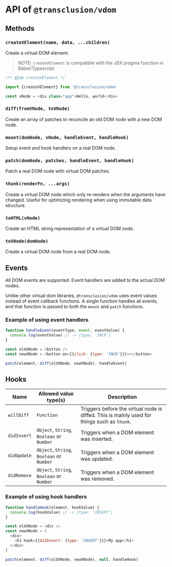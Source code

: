 # API of `@transclusion/vdom`

## Methods

### `createVElement(name, data, ...children)`

Create a virtual DOM element.

> NOTE: `createVElement` is compatible with the JSX pragma function in Babel/Typescript.

```js
/** @jsx createVElement */

import {createVElement} from '@transclusion/vdom'

const vNode = <div class="app">Hello, world</div>
```

### `diff(fromVNode, toVNode)`

Create an array of patches to reconcile an old DOM node with a new DOM node.

### `mount(domNode, vNode, handleEvent, handleHook)`

Setup event and hook handlers on a real DOM node.

### `patch(domNode, patches, handleEvent, handleHook)`

Patch a real DOM node with virtual DOM patches.

### `thunk(renderFn, ...args)`

Create a virtual DOM node which only re-renders when the arguments have changed. Useful for optimizing rendering when
using immutable data structure.

### `toHTML(vNode)`

Create an HTML string representation of a virtual DOM node.

### `toVNode(domNode)`

Create a virtual DOM node from a real DOM node.

## Events

All DOM events are supported. Event handlers are added to the actual DOM nodes.

Unlike other virtual dom libraries, `@transclusion/vdom` uses event values instead of event callback functions. A single
function handles all events, and that function is passed to both the `mount` and `patch` functions.

### Example of using event handlers

```js
function handleEvent(eventType, event, eventValue) {
  console.log(eventValue) // -> {type: 'INCR'}
}

const oldVNode = <button />
const newVNode = <button on={{click: {type: 'INCR'}}}>+</button>

patch(element, diff(oldVNode, newVNode), handleEvent)
```

## Hooks

| Name        | Allowed value type(s)                     | Description                                                                                 |
| ----------- | ----------------------------------------- | ------------------------------------------------------------------------------------------- |
| `willDiff`  | `Function`                                | Triggers before the virtual node is diffed. This is mainly used for things such as `thunk`. |
| `didInsert` | `Object`, `String`, `Boolean` or `Number` | Triggers when a DOM element was inserted.                                                   |
| `didUpdate` | `Object`, `String`, `Boolean` or `Number` | Triggers when a DOM element was updated.                                                    |
| `didRemove` | `Object`, `String`, `Boolean` or `Number` | Triggers when a DOM element was removed.                                                    |

### Example of using hook handlers

```js
function handleHook(element, hookValue) {
  console.log(hookValue) // -> {type: 'INSERT'}
}

const oldVNode = <div />
const newVNode = (
  <div>
    <h1 hook={{didInsert: {type: 'INSERT'}}}>My app</h1>
  </div>
)

patch(element, diff(oldVNode, newVNode), null, handleHook)
```

